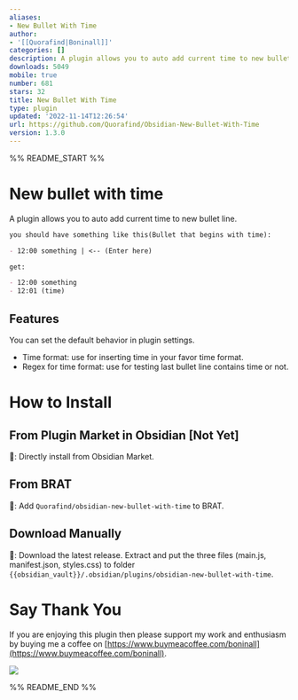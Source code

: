 ```yaml
---
aliases:
- New Bullet With Time
author:
- '[[Quorafind|Boninall]]'
categories: []
description: A plugin allows you to auto add current time to new bullet line.
downloads: 5049
mobile: true
number: 681
stars: 32
title: New Bullet With Time
type: plugin
updated: '2022-11-14T12:26:54'
url: https://github.com/Quorafind/Obsidian-New-Bullet-With-Time
version: 1.3.0
---
```


%% README_START %%

# New bullet with time

A plugin allows you to auto add current time to new bullet line.

```markdown
you should have something like this(Bullet that begins with time):

- 12:00 something | <-- (Enter here)

get:

- 12:00 something 
- 12:01 (time)
```

## Features

You can set the default behavior in plugin settings.

- Time format: use for inserting time in your favor time format.
- Regex for time format: use for testing last bullet line contains time or not.

# How to Install

## From Plugin Market in Obsidian [Not Yet]

💜: Directly install from Obsidian Market.

## From BRAT

🚗: Add `Quorafind/obsidian-new-bullet-with-time` to BRAT.

## Download Manually

🚚: Download the latest release. Extract and put the three files (main.js, manifest.json, styles.css) to
folder `{{obsidian_vault}}/.obsidian/plugins/obsidian-new-bullet-with-time`.

# Say Thank You

If you are enjoying this plugin then please support my work and enthusiasm by buying me a coffee
on [https://www.buymeacoffee.com/boninall](https://www.buymeacoffee.com/boninall).


<a href="https://www.buymeacoffee.com/boninall"><img src="https://img.buymeacoffee.com/button-api/?text=Buy me a coffee&emoji=&slug=boninall&button_colour=6495ED&font_colour=ffffff&font_family=Lato&outline_colour=000000&coffee_colour=FFDD00"></a>


%% README_END %%
